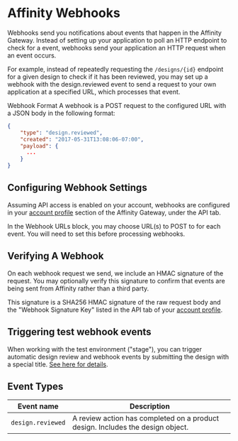 # Affinity Webhooks

Webhooks send you notifications about events that happen in the Affinity Gateway. Instead of setting up your application to poll an HTTP endpoint to check for a event, webhooks send your application an HTTP request when an event occurs.

For example, instead of repeatedly requesting the `/designs/{id}` endpoint for a given design to check if it has been reviewed, you may set up a webhook with the design.reviewed event to send a request to your own application at a specified URL, which processes that event.

Webhook Format
A webhook is a POST request to the configured URL with a JSON body in the following format:
```json
{
	"type": "design.reviewed",
	"created": "2017-05-31T13:08:06-07:00",
	"payload": {
	  ...
	}
}
```

## Configuring Webhook Settings
Assuming API access is enabled on your account, webhooks are configured in your
[account profile](https://affinity-gateway.com/profile/edit) section of the Affinity Gateway,
under the API tab.
 
In the Webhook URLs block, you may choose URL(s) to POST to for each event. You will need to set this
before processing webhooks.

## Verifying A Webhook
On each webhook request we send, we include an HMAC signature of the request.
You may optionally verify this signature to confirm that events are being sent from Affinity rather than a third party.

This signature is a SHA256 HMAC signature of the raw request body and the "Webhook Signature Key" listed in the API tab
of your [account profile](https://affinity-gateway.local/profile/edit).

## Triggering test webhook events

When working with the test environment ("stage"), you can trigger automatic design review and webhook events by
submitting the design with a special title. [See here for details](testing-design-phases.md).

## Event Types

| Event name | Description |
| ---------- | ----------- |
| `design.reviewed` | A review action has completed on a product design. Includes the design object. |


